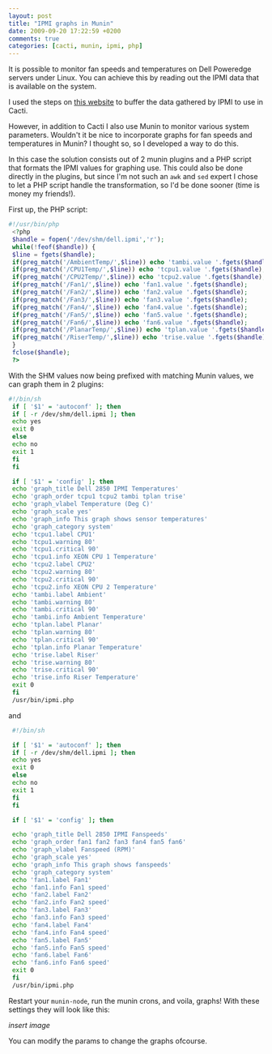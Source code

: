```yaml
---
layout: post
title: "IPMI graphs in Munin"
date: 2009-09-20 17:22:59 +0200
comments: true
categories: [cacti, munin, ipmi, php] 
---
```


It is possible to monitor fan speeds and temperatures on Dell Poweredge servers under Linux. You can achieve this by reading out the IPMI data that is available on the system.

I used the steps on [this website](https://hep.pa.msu.edu/twiki/bin/view/AGLT2/DellCactiSetup) to buffer the data gathered by IPMI to use in Cacti.

However, in addition to Cacti I also use Munin to monitor various system parameters. Wouldn't it be nice to incorporate graphs for fan speeds and temperatures in Munin? I thought so, so I developed a way to do this.

In this case the solution consists out of 2 munin plugins and a PHP script that formats the IPMI values for graphing use. This could also be done directly in the plugins, but since I'm not such an `awk` and `sed` expert I chose to let a PHP script handle the transformation, so I'd be done sooner (time is money my friends!).

 First up, the PHP script:

``` php /usr/bin/ipmi.php
#!/usr/bin/php
 <?php
 $handle = fopen('/dev/shm/dell.ipmi','r');
 while(!feof($handle)) {
 $line = fgets($handle);
 if(preg_match('/AmbientTemp/',$line)) echo 'tambi.value '.fgets($handle);
 if(preg_match('/CPU1Temp/',$line)) echo 'tcpu1.value '.fgets($handle);
 if(preg_match('/CPU2Temp/',$line)) echo 'tcpu2.value '.fgets($handle);
 if(preg_match('/Fan1/',$line)) echo 'fan1.value '.fgets($handle);
 if(preg_match('/Fan2/',$line)) echo 'fan2.value '.fgets($handle);
 if(preg_match('/Fan3/',$line)) echo 'fan3.value '.fgets($handle);
 if(preg_match('/Fan4/',$line)) echo 'fan4.value '.fgets($handle);
 if(preg_match('/Fan5/',$line)) echo 'fan5.value '.fgets($handle);
 if(preg_match('/Fan6/',$line)) echo 'fan6.value '.fgets($handle);
 if(preg_match('/PlanarTemp/',$line)) echo 'tplan.value '.fgets($handle);
 if(preg_match('/RiserTemp/',$line)) echo 'trise.value '.fgets($handle);
 }
 fclose($handle);
 ?>
```

 With the SHM values now being prefixed with matching Munin values, we can graph them in 2 plugins:

``` bash /etc/munin/plugins/ipmitemps
#!/bin/sh
 if [ '$1' = 'autoconf' ]; then
 if [ -r /dev/shm/dell.ipmi ]; then
 echo yes
 exit 0
 else
 echo no
 exit 1
 fi 
 fi 

 if [ '$1' = 'config' ]; then
 echo 'graph_title Dell 2850 IPMI Temperatures'
 echo 'graph_order tcpu1 tcpu2 tambi tplan trise'
 echo 'graph_vlabel Temperature (Deg C)'
 echo 'graph_scale yes'
 echo 'graph_info This graph shows sensor temperatures'
 echo 'graph_category system'
 echo 'tcpu1.label CPU1'
 echo 'tcpu1.warning 80'
 echo 'tcpu1.critical 90'
 echo 'tcpu1.info XEON CPU 1 Temperature'
 echo 'tcpu2.label CPU2'
 echo 'tcpu2.warning 80'
 echo 'tcpu2.critical 90'
 echo 'tcpu2.info XEON CPU 2 Temperature'
 echo 'tambi.label Ambient'
 echo 'tambi.warning 80'
 echo 'tambi.critical 90'
 echo 'tambi.info Ambient Temperature'
 echo 'tplan.label Planar'
 echo 'tplan.warning 80'
 echo 'tplan.critical 90'
 echo 'tplan.info Planar Temperature'
 echo 'trise.label Riser'
 echo 'trise.warning 80'
 echo 'trise.critical 90'
 echo 'trise.info Riser Temperature'
 exit 0
 fi
 /usr/bin/ipmi.php
```

 and

``` bash /etc/munin/plugins/ipmifans
 #!/bin/sh

 if [ '$1' = 'autoconf' ]; then
 if [ -r /dev/shm/dell.ipmi ]; then
 echo yes
 exit 0
 else
 echo no
 exit 1
 fi
 fi

 if [ '$1' = 'config' ]; then

 echo 'graph_title Dell 2850 IPMI Fanspeeds'
 echo 'graph_order fan1 fan2 fan3 fan4 fan5 fan6'
 echo 'graph_vlabel Fanspeed (RPM)'
 echo 'graph_scale yes'
 echo 'graph_info This graph shows fanspeeds'
 echo 'graph_category system'
 echo 'fan1.label Fan1'
 echo 'fan1.info Fan1 speed'
 echo 'fan2.label Fan2'
 echo 'fan2.info Fan2 speed'
 echo 'fan3.label Fan3'
 echo 'fan3.info Fan3 speed'
 echo 'fan4.label Fan4'
 echo 'fan4.info Fan4 speed'
 echo 'fan5.label Fan5'
 echo 'fan5.info Fan5 speed'
 echo 'fan6.label Fan6'
 echo 'fan6.info Fan6 speed'
 exit 0
 fi
 /usr/bin/ipmi.php
```

Restart your `munin-node`, run the munin crons, and voila, graphs!
 With these settings they will look like this:

*insert image*

You can modify the params to change the graphs ofcourse.
